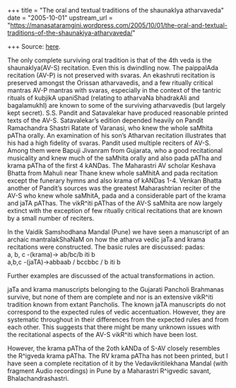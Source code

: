 +++
title = "The oral and textual traditions of the shaunakIya atharvaveda"
date = "2005-10-01"
upstream_url = "https://manasataramgini.wordpress.com/2005/10/01/the-oral-and-textual-traditions-of-the-shaunakiya-atharvaveda/"

+++
Source: [here](https://manasataramgini.wordpress.com/2005/10/01/the-oral-and-textual-traditions-of-the-shaunakiya-atharvaveda/).

The only complete surviving oral tradition is that of the 4th veda is
the shaunakIya(AV-S) recitation. Even this is dwindling now. The
paippalAda recitation (AV-P) is not preserved with svaras. An ekashruti
recitation is preserved amongst the Orissan atharvavedis, and a few
ritually critical mantras AV-P mantras with svaras, especially in the
context of the tantric rituals of kubjikA upaniShad (relating to
atharvaNa bhadrakAli and bagalamukhI) are known to some of the surviving
atharvavedis (but largely kept secret). S.S. Pandit and Satavalekar have
produced reasonable printed texts of the AV-S. Satavalekar’s edition
depended heavily on Pandit Ramachandra Shastri Ratate of Varanasi, who
knew the whole saMhita pATha orally. An examination of his son’s
Atharvan recitation illustrates that his had a high fidelity of svaras.
Pandit used multiple reciters of AV-S. Among them were Bapuji Jivanram
from Gujarata, who a good recitational musicality and knew much of the
saMhita orally and also pada pATha and krama pATha of the first 4
kANDas. The Maharastri AV scholar Keshava Bhatta from Mahuli near Thane
knew whole saMhitA and pada recitation except the funerary hymns and
also krama of kANDas 1-4. Venkan Bhatta another of Pandit’s sources was
the greatest Maharashtrian reciter of the AV-S who knew whole saMhitA,
pada and a considerable part of the krama and jaTA pAThas. The vikR^iti
pAThas of the AV-S saMhita are now largely extinct with the exception of
few ritually critical recitations that are known by a small number of
reciters.

In the Vaidik Samshodhana Mandal (Pune) we have seen a manuscript of an
archaic mantralakShaNaM on how the atharva vedic jaTa and krama
recitations were constructed. The basic rules are discussed: padas:  
a, b, c -(krama)-> ab/bc/b iti b  
a,b,c -(jaTA)->abbaab / bccbbc / b iti b

Further examples are discussed of the actual transformations in action.

jaTa and krama manuscripts belonging to the Gujarati Pancholi Brahmanas
survive, but none of them are complete and nor is an extensive vikR^iti
tradition known from extant Pancholis. The known jaTA manuscripts do not
correspond to the expected rules of vedic accentuation. However, they
are systematic throughout in their differences from the expected rules
and from each other. This suggests that there might be many unknown
issues with the recitational aspects of the AV-S vikR^iti which have
been lost.

However, the krama pATha of the 2oth kANDa of S-AV closely resembles the
R^igveda krama pATha. The RV krama pATha has not been printed, but I
have seen a complete recitation of it by the Vedavikritilekhana Mandal
(with fragment Audio recordings) in Pune by a Maharastri R^igvedic
savant, Bhalachandrashastri.  

